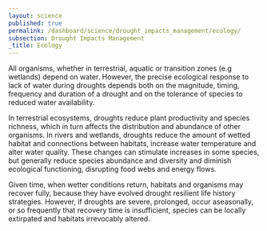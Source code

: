 ```yaml
---
layout: science
published: true
permalink: /dashboard/science/drought_impacts_management/ecology/
subsection: Drought Impacts Management
_title: Ecology
---
```


All organisms, whether in terrestrial, aquatic or transition zones (e.g wetlands) depend on water. However, the precise ecological response to lack of water during droughts depends both on the magnitude, timing, frequency and duration of a drought and on the tolerance of species to reduced water availability.

In terrestrial ecosystems, droughts reduce plant productivity and species richness, which in turn affects the distribution and abundance of other organisms. In rivers and wetlands, droughts reduce the amount of wetted habitat and connections between habitats, increase water temperature and alter water quality. These changes can stimulate increases in some species, but generally reduce species abundance and diversity and diminish ecological functioning, disrupting food webs and energy flows.

Given time, when wetter conditions return, habitats and organisms may recover fully, because they have evolved drought resilient life history strategies. However, if droughts are severe, prolonged, occur aseasonally, or so frequently that recovery time is insufficient, species can be locally extirpated and habitats irrevocably altered.
